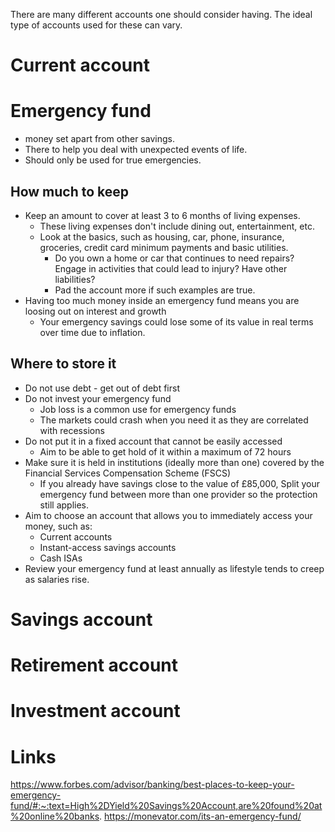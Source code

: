 There are many different accounts one should consider having. The ideal type of accounts used for these can vary.

# Current account


# Emergency fund
* money set apart from other savings.
* There to help you deal with unexpected events of life. 
* Should only be used for true emergencies.

## How much to keep
* Keep an amount to cover at least 3 to 6 months of living expenses.
	* These living expenses don't include dining out, entertainment, etc.
	* Look at the basics, such as housing, car, phone, insurance, groceries, credit card minimum payments and basic utilities.
		* Do you own a home or car that continues to need repairs? Engage in activities that could lead to injury? Have other liabilities?
		* Pad the account more if such examples are true.
* Having too much money inside an emergency fund means you are loosing out on interest and growth
	* Your emergency savings could lose some of its value in real terms over time due to inflation.

## Where to store it
* Do not use debt - get out of debt first
* Do not invest your emergency fund
	* Job loss is a common use for emergency funds
	* The markets could crash when you need it as they are correlated with recessions
* Do not put it in a fixed account that cannot be easily accessed
	* Aim to be able to get hold of it within a maximum of 72 hours
* Make sure it is held in institutions (ideally more than one) covered by the Financial Services Compensation Scheme (FSCS)
	* If you already have savings close to the value of £85,000, Split your emergency fund between more than one provider so the protection still applies.
* Aim to choose an account that allows you to immediately access your money, such as:
	* Current accounts
	* Instant-access savings accounts
	* Cash ISAs
* Review your emergency fund at least annually as lifestyle tends to creep as salaries rise.

# Savings account


# Retirement account


# Investment account


# 


# 


# 


# 


# Links
https://www.forbes.com/advisor/banking/best-places-to-keep-your-emergency-fund/#:~:text=High%2DYield%20Savings%20Account,are%20found%20at%20online%20banks.
https://monevator.com/its-an-emergency-fund/